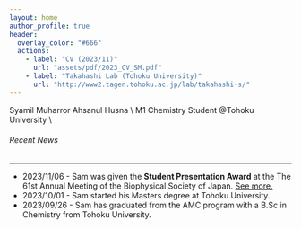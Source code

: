 ```yaml
---
layout: home
author_profile: true
header:
  overlay_color: "#666"
  actions:
    - label: "CV (2023/11)"
      url: "assets/pdf/2023_CV_SM.pdf"
    - label: "Takahashi Lab (Tohoku University)"
      url: "http://www2.tagen.tohoku.ac.jp/lab/takahashi-s/"
---
```


Syamil Muharror Ahsanul Husna \\
M1 Chemistry Student @Tohoku University \\


###### Recent News
---
- 2023/11/06 - Sam was given the **Student Presentation Award** at the The 61st Annual Meeting of the Biophysical Society of Japan. [See more.](https://www.biophys.jp/ann/ann01_13.html)
- 2023/10/01 - Sam started his Masters degree at Tohoku University.
- 2023/09/26 - Sam has graduated from the AMC program with a B.Sc in Chemistry from Tohoku University.

